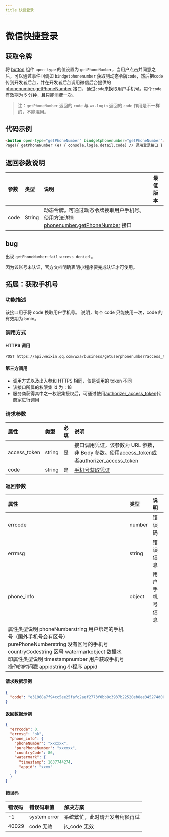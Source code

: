 ```yaml
---
title 快捷登录
---
```


# 微信快捷登录

## 获取令牌

将 [button](https://developers.weixin.qq.com/miniprogram/dev/component/button.html) 组件 `open-type` 的值设置为 `getPhoneNumber`，当用户点击并同意之后，可以通过事件回调如 `bindgetphonenumber` 获取到动态令牌`code`，然后把`code`传到开发者后台，并在开发者后台调用微信后台提供的 [phonenumber.getPhoneNumber](https://developers.weixin.qq.com/miniprogram/dev/api-backend/open-api/phonenumber/phonenumber.getPhoneNumber.html) 接口，通过`code`来换取用户手机号。每个`code`有效期为 5 分钟，且只能消费一次。

> 注：`getPhoneNumber` 返回的 `code` 与 `wx.login` 返回的 `code` 作用是不一样的，不能混用。

## 代码示例

```html
<button open-type="getPhoneNumber" bindgetphonenumber="getPhoneNumber"></button>
Page({ getPhoneNumber (e) { console.log(e.detail.code) // 调用登录接口 } })
```

## 返回参数说明

| 参数 | 类型   | 说明                                                                                                                                                                                                      | 最低版本 |
| :--- | :----- | :-------------------------------------------------------------------------------------------------------------------------------------------------------------------------------------------------------- | :------- |
| code | String | 动态令牌。可通过动态令牌换取用户手机号。使用方法详情 [phonenumber.getPhoneNumber](https://developers.weixin.qq.com/miniprogram/dev/api-backend/open-api/phonenumber/phonenumber.getPhoneNumber.html) 接口 |          |

## bug

出现 `getPhoneNumber:fail:access denied` 。

因为该账号未认证，官方文档明确表明小程序要完成认证才可使用。

## 拓展：获取手机号

### 功能描述

该接口用于将 code 换取用户手机号。 说明，每个 code 只能使用一次，code 的有效期为 5min。

### 调用方式

#### HTTPS 调用

```txt
POST https://api.weixin.qq.com/wxa/business/getuserphonenumber?access_token=ACCESS_TOKEN
```

#### 第三方调用

- 调用方式以及出入参和 HTTPS 相同，仅是调用的 token 不同
- 该接口所属的权限集 id 为：18
- 服务商获得其中之一权限集授权后，可通过使用[authorizer_access_token](https://developers.weixin.qq.com/doc/oplatform/Third-party_Platforms/2.0/api/ThirdParty/token/api_authorizer_token.html)代商家进行调用

### 请求参数

| 属性         | 类型   | 必填 | 说明                                                                                                                                                                                                                                                                                                          |
| :----------- | :----- | :--- | :------------------------------------------------------------------------------------------------------------------------------------------------------------------------------------------------------------------------------------------------------------------------------------------------------------ |
| access_token | string | 是   | 接口调用凭证，该参数为 URL 参数，非 Body 参数。使用[access_token](https://developers.weixin.qq.com/miniprogram/dev/OpenApiDoc/mp-access-token/getAccessToken.html)或者[authorizer_access_token](https://developers.weixin.qq.com/doc/oplatform/openApi/OpenApiDoc/ticket-token/getAuthorizerAccessToken.html) |
| code         | string | 是   | [手机号获取凭证](https://developers.weixin.qq.com/miniprogram/dev/framework/open-ability/getPhoneNumber.html)                                                                                                                                                                                                 |

### 返回参数

| 属性                                                                                                                                                                                                                                        | 类型   | 说明           |
| :------------------------------------------------------------------------------------------------------------------------------------------------------------------------------------------------------------------------------------------ | :----- | :------------- |
| errcode                                                                                                                                                                                                                                     | number | 错误码         |
| errmsg                                                                                                                                                                                                                                      | string | 错误信息       |
| phone_info                                                                                                                                                                                                                                  | object | 用户手机号信息 |
| 属性类型说明 phoneNumberstring 用户绑定的手机号（国外手机号会有区号）purePhoneNumberstring 没有区号的手机号 countryCodestring 区号 watermarkobject 数据水印属性类型说明 timestampnumber 用户获取手机号操作的时间戳 appidstring 小程序 appid |        |                |

#### 请求数据示例

```json
{
  "code": "e31968a7f94cc5ee25fafc2aef2773f0bb8c3937b22520eb8ee345274d00c144"
}
```

#### 返回数据示例

```json
{
  "errcode": 0,
  "errmsg": "ok",
  "phone_info": {
    "phoneNumber": "xxxxxx",
    "purePhoneNumber": "xxxxxx",
    "countryCode": 86,
    "watermark": {
      "timestamp": 1637744274,
      "appid": "xxxx"
    }
  }
}
```

#### 错误码

| 错误码 | 错误码取值   | 解决方案                       |
| :----- | :----------- | :----------------------------- |
| -1     | system error | 系统繁忙，此时请开发者稍候再试 |
| 40029  | code 无效    | js_code 无效                   |
